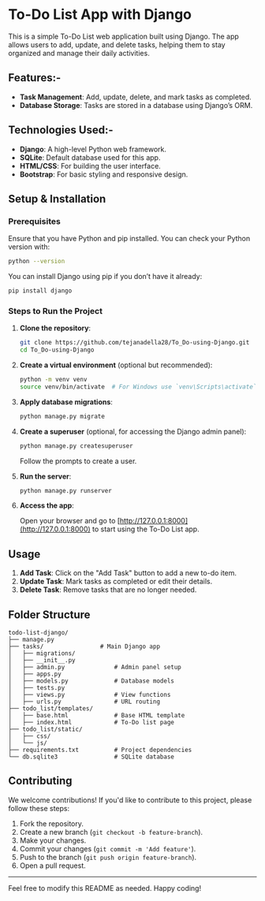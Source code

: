 # To-Do List App with Django

This is a simple To-Do List web application built using Django. The app allows users to add, update, and delete tasks, helping them to stay organized and manage their daily activities.

## Features:-

- **Task Management**: Add, update, delete, and mark tasks as completed.
- **Database Storage**: Tasks are stored in a database using Django’s ORM.

## Technologies Used:-

- **Django**: A high-level Python web framework.
- **SQLite**: Default database used for this app.
- **HTML/CSS**: For building the user interface.
- **Bootstrap**: For basic styling and responsive design.

## Setup & Installation

### Prerequisites

Ensure that you have Python and pip installed. You can check your Python version with:

```bash
python --version
```

You can install Django using pip if you don’t have it already:

```bash
pip install django
```

### Steps to Run the Project

1. **Clone the repository**:

    ```bash
    git clone https://github.com/tejanadella28/To_Do-using-Django.git
    cd To_Do-using-Django
    ```

2. **Create a virtual environment** (optional but recommended):

    ```bash
    python -m venv venv
    source venv/bin/activate  # For Windows use `venv\Scripts\activate`
    ```

3. **Apply database migrations**:

    ```bash
    python manage.py migrate
    ```

4. **Create a superuser** (optional, for accessing the Django admin panel):

    ```bash
    python manage.py createsuperuser
    ```

    Follow the prompts to create a user.

5. **Run the server**:

    ```bash
    python manage.py runserver
    ```

6. **Access the app**:

    Open your browser and go to [http://127.0.0.1:8000](http://127.0.0.1:8000) to start using the To-Do List app.

## Usage
1. **Add Task**: Click on the "Add Task" button to add a new to-do item.
2. **Update Task**: Mark tasks as completed or edit their details.
3. **Delete Task**: Remove tasks that are no longer needed.

## Folder Structure

```
todo-list-django/
├── manage.py
├── tasks/                # Main Django app
│   ├── migrations/
│   ├── __init__.py
│   ├── admin.py              # Admin panel setup
│   ├── apps.py
│   ├── models.py             # Database models
│   ├── tests.py
│   ├── views.py              # View functions
│   ├── urls.py               # URL routing
├── todo_list/templates/
│   ├── base.html             # Base HTML template
│   ├── index.html            # To-Do list page
├── todo_list/static/
│   ├── css/
│   └── js/
├── requirements.txt          # Project dependencies
└── db.sqlite3                # SQLite database
```

## Contributing

We welcome contributions! If you'd like to contribute to this project, please follow these steps:

1. Fork the repository.
2. Create a new branch (`git checkout -b feature-branch`).
3. Make your changes.
4. Commit your changes (`git commit -m 'Add feature'`).
5. Push to the branch (`git push origin feature-branch`).
6. Open a pull request.

------

Feel free to modify this README as needed. Happy coding!
